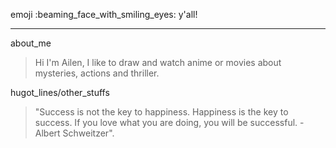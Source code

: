 emoji :beaming_face_with_smiling_eyes: y'all!
***
about_me
>  Hi I'm Ailen, I like to draw and watch anime or movies about mysteries, actions and thriller.

hugot_lines/other_stuffs
> "Success is not the key to happiness. Happiness is the key to success. If you love what you are doing, you will be successful. - Albert Schweitzer".
